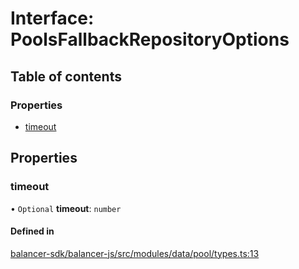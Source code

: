 # Interface: PoolsFallbackRepositoryOptions

## Table of contents

### Properties

- [timeout](PoolsFallbackRepositoryOptions.md#timeout)

## Properties

### timeout

• `Optional` **timeout**: `number`

#### Defined in

[balancer-sdk/balancer-js/src/modules/data/pool/types.ts:13](https://github.com/balancer-labs/balancer-sdk/blob/c094037b/balancer-js/src/modules/data/pool/types.ts#L13)
